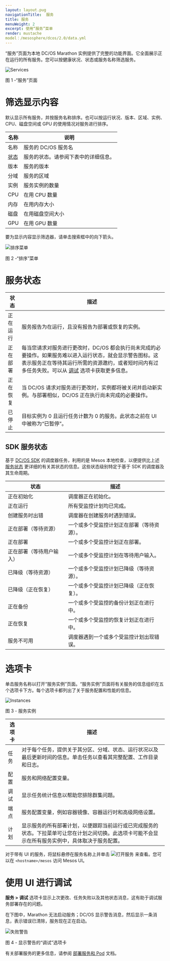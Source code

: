 ```yaml
---
layout: layout.pug
navigationTitle:  服务
title: 服务
menuWeight: 2
excerpt: 使用“服务”菜单
render: mustache
model：/mesosphere/dcos/2.0/data.yml
---
```


“服务”页面为本地 DC/OS Marathon 实例提供了完整的功能界面。它全面展示正在运行的所有服务。您可以按健康状况、状态或服务名称筛选服务。

![Services](/mesosphere/dcos/2.0/img/GUI-Services-Enterprise.png)

图 1 -“服务”页面 

# 筛选显示内容

默认显示所有服务，并按服务名称排序。也可以按运行状况、版本、区域、实例、CPU、磁盘空间或 GPU 的使用情况对服务进行排序。

| 名称 | 说明 |
|----------------|------------------|
| 名称 | 服务的 DC/OS 服务名 |
| [状态](#service-status) | 服务的状态。请参阅下表中的详细信息。|
| 版本 | 服务的版本 |
| 分域 | 服务的区域 |
| 实例 | 服务实例的数量|
| CPU | 在用 CPU 数量 |
| 内存 | 在用内存大小 |
| 磁盘 | 在用磁盘空间大小 |
| GPU | 在用 GPU 数量 |

要为显示内容显示筛选器，请单击搜索框中的向下箭头。

![排序菜单](/mesosphere/dcos/2.0/img/GUI-Services-Sort-List.png)

图 2 -“排序”菜单

# 服务状态

| 状态 | 描述 |
|----------|----------------|
| 正在运行 | 服务报告为在运行，且没有报告为部署或恢复的实例。 |
| 正在部署 | 每当您请求对服务进行更改时，DC/OS 都会执行尚未完成的必要操作。如果服务难以进入运行状态，就会显示警告图标。这表示服务正在等待其运行所需的资源邀约，或者短时间内有过多任务失败。可以从 [调试](#debug) 选项卡获取更多信息。 |
| 正在恢复| 当 DC/OS 请求对服务进行更改时，实例都将被关闭并启动新实例。与部署相似，DC/OS 正在执行尚未完成的必要操作。 |
| 已停止 | 目标实例为 0 且运行任务计数为 0 的服务。此状态之前在 UI 中被称为“已暂停”。 |

## SDK 服务状态 

基于 [DC/OS SDK](https://mesosphere.github.io/dcos-commons/) 的调度器任务，利用的是 Mesos 本地检查，以便提供比上述 [服务状态](#service-status) 更详细的有关其状态的信息。这些状态级别特定于基于 SDK 的调度器及其生命周期。

| 状态 | 描述 |
|----------|----------------|
| 正在初始化 | 调度器正在初始化。 |
| 正在运行 | 所有受监控计划均已完成。 |
| 创建服务时出错 | 调度器在创建服务时遇到错误。 |
| 正在部署（等待资源） | 一个或多个受监控计划正在部署（等待资源）。 |
| 正在部署 | 一个或多个受监控计划正在部署。 |
| 正在部署（等待用户输入） | 一个或多个受监控计划在等待用户输入。 |
| 已降级（等待资源） | 一个或多个受监控计划已降级（等待资源）。 |
| 已降级（正在恢复） | 一个或多个受监控计划已降级（正在恢复）。 |
| 正在备份 | 一个或多个受监控的备份计划正在进行中。 |
| 正在恢复 | 一个或多个受监控的恢复计划正在进行中。 |
| 服务不可用 | 调度器遇到一个或多个受监控计划出现错误。 |

# 选项卡

单击服务名称以打开“服务实例”页面。“服务实例”页面将有关服务的信息组织在五个选项卡下方。每个选项卡都列出了关于服务配置和性能的信息。

![Instances](/mesosphere/dcos/2.0/img/services-instances-panel.png)

图 3 - 服务实例 



| 选项卡 | 描述 |
|------------------|----------------|
| 任务 | 对于每个任务，提供关于其分区、分域、状态、运行状况以及最后更新时间的信息。单击任务以查看其完整配置、工作目录和日志。  |
| 配置 | 服务和网络配置变量。 |
| <a name="debug"></a>调试 |  显示任务统计信息以帮助您排除群集问题。 |
| 端点 | 服务配置变量，例如容器镜像、容器运行时和高级网络设置。 |
| 计划 | 显示服务的所有部署计划，以便跟踪当前运行或已完成服务的状态。下拉菜单可让您在计划之间切换。此选项卡可能不会显示在所有服务实例中，具体取决于服务配置。|

对于带有 UI 的服务，将鼠标悬停在服务名称上并单击 ![打开服务](/mesosphere/dcos/2.0/img/open-service.png) 来查看。您可以在 `<hostname>/mesos` 访问 Mesos UI。

# 使用 UI 进行调试

**服务 > 调试** 选项卡显示上次更改、任务失败以及其他状态消息，这有助于调试服务部署存在的问题。

在下图中，Marathon 无法启动服务；DC/OS 显示警告消息，然后显示一条消息，表示错误已清除，服务现在正在启动。

![失败警告](/mesosphere/dcos/2.0/img/GUI-Services-Failure-To-Launch.png)

图 4 - 显示警告的“调试”选项卡

有关部署服务的更多信息，请参阅 [部署服务和 Pod](/mesosphere/dcos/2.0/deploying-services/) 文档。